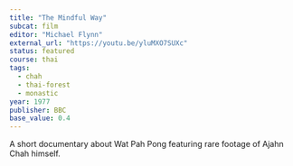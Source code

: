 ```yaml
---
title: "The Mindful Way"
subcat: film
editor: "Michael Flynn"
external_url: "https://youtu.be/yluMXO7SUXc"
status: featured
course: thai
tags:
  - chah
  - thai-forest
  - monastic
year: 1977
publisher: BBC
base_value: 0.4
---
```


A short documentary about Wat Pah Pong featuring rare footage of Ajahn Chah himself.

